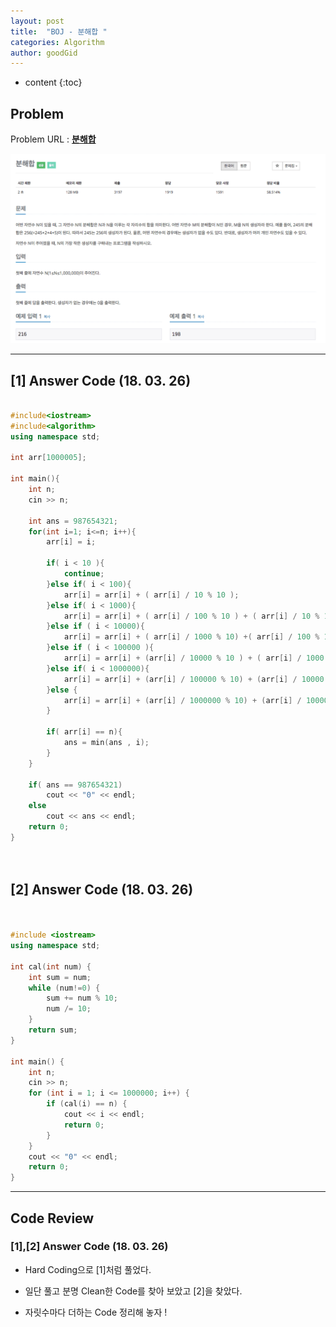 ```yaml
---
layout: post
title:  "BOJ - 분해합 "
categories: Algorithm
author: goodGid
---
```

* content
{:toc}


## Problem 
Problem URL : **[분해합](https://www.acmicpc.net/problem/2231)**


![](/assets/img/algorithm/2231_1.png)



---

## [1] Answer Code (18. 03. 26)


``` cpp

#include<iostream>
#include<algorithm>
using namespace std;

int arr[1000005];

int main(){
    int n;
    cin >> n;
    
    int ans = 987654321;
    for(int i=1; i<=n; i++){
        arr[i] = i;

        if( i < 10 ){
            continue;
        }else if( i < 100){
            arr[i] = arr[i] + ( arr[i] / 10 % 10 );
        }else if( i < 1000){
            arr[i] = arr[i] + ( arr[i] / 100 % 10 ) + ( arr[i] / 10 % 10 ) + ( arr[i] % 10 );
        }else if ( i < 10000){
            arr[i] = arr[i] + ( arr[i] / 1000 % 10) +( arr[i] / 100 % 10 ) + ( arr[i] / 10 % 10 ) + ( arr[i] % 10 );
        }else if ( i < 100000 ){
            arr[i] = arr[i] + (arr[i] / 10000 % 10 ) + ( arr[i] / 1000 % 10) +( arr[i] / 100 % 10 ) + ( arr[i] / 10 % 10 ) + ( arr[i] % 10 );
        }else if( i < 1000000){
            arr[i] = arr[i] + (arr[i] / 100000 % 10) + (arr[i] / 10000 % 10 ) + ( arr[i] / 1000 % 10) +( arr[i] / 100 % 10 ) + ( arr[i] / 10 % 10 ) + ( arr[i] % 10 );
        }else {
            arr[i] = arr[i] + (arr[i] / 1000000 % 10) + (arr[i] / 100000 % 10) + (arr[i] / 10000 % 10 ) + ( arr[i] / 1000 % 10) +( arr[i] / 100 % 10 ) + ( arr[i] / 10 % 10 ) + ( arr[i] % 10 );
        }
        
        if( arr[i] == n){
            ans = min(ans , i);
        }
    }
    
    if( ans == 987654321)
        cout << "0" << endl;
    else
        cout << ans << endl;
    return 0;
}




```

## [2] Answer Code (18. 03. 26)
``` cpp


#include <iostream>
using namespace std;

int cal(int num) {
    int sum = num;
    while (num!=0) {
        sum += num % 10;
        num /= 10;
    }
    return sum;
}

int main() {
    int n;
    cin >> n;
    for (int i = 1; i <= 1000000; i++) {
        if (cal(i) == n) {
            cout << i << endl;
            return 0;
        }
    }
    cout << "0" << endl;
    return 0;
}


```

---

## Code Review

### [1],[2] Answer Code (18. 03. 26)

* Hard Coding으로 [1]처럼 풀었다.

* 일단 풀고 분명 Clean한 Code를 찾아 보았고 [2]을 찾았다.

* 자릿수마다 더하는 Code 정리해 놓자 ! 
